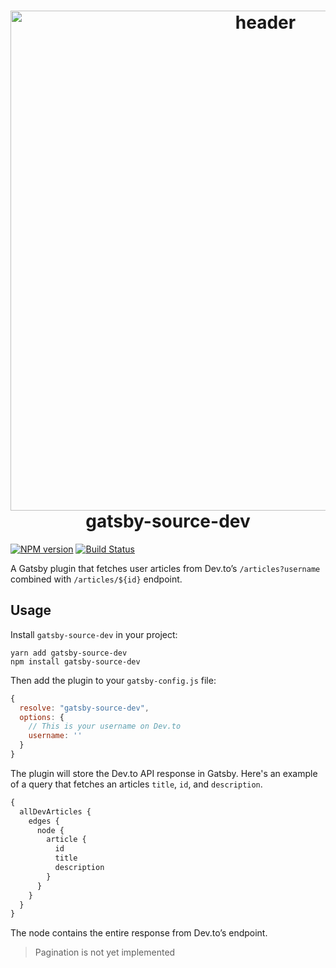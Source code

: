 <h1 align="center">
  <a href="https://github.com/geocine/gatsby-source-dev#readme"><img src="https://i.imgur.com/VEldYDo.png" alt="header" width="800"/></a>
  <br>
  gatsby-source-dev
  <br>
</h1>

[![NPM version](https://badgen.net/npm/v/gatsby-source-dev)](https://www.npmjs.com/package/gatsby-source-dev) [![Build Status](https://travis-ci.org/geocine/gatsby-source-dev.svg?branch=master)](https://travis-ci.org/geocine/gatsby-source-dev)

A Gatsby plugin that fetches user articles from Dev.to’s `/articles?username` combined with `/articles/${id}` endpoint.

## Usage

Install `gatsby-source-dev` in your project:

```
yarn add gatsby-source-dev
npm install gatsby-source-dev
```

Then add the plugin to your `gatsby-config.js` file:

```js
{
  resolve: "gatsby-source-dev",
  options: {
    // This is your username on Dev.to
    username: ''
  }
}
```

The plugin will store the Dev.to API response in Gatsby. Here's an example of a query that fetches an articles `title`, `id`, and `description`.

```js
{
  allDevArticles {
    edges {
      node {
        article {
          id
          title
          description
        }
      }
    }
  }
}
```

The node contains the entire response from Dev.to’s endpoint.

> Pagination is not yet implemented
